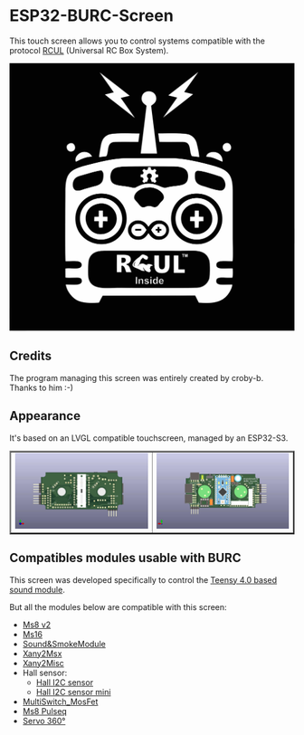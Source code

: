 # ESP32-BURC-Screen
This touch screen allows you to control systems compatible with the protocol [RCUL](https://p-loussouarn-free-fr.translate.goog/arduino/exemple/RCUL/RCUL.html?_x_tr_sch=http&_x_tr_sl=auto&_x_tr_tl=en&_x_tr_hl=en) (Universal RC Box System).  

![](https://github.com/pierrotm777/ESP32-BURC-Screen/blob/main/RCUL.jpg)  

## Credits
The program managing this screen was entirely created by croby-b.  
Thanks to him :-)  

## Appearance
It's based on an LVGL compatible touchscreen, managed by an ESP32-S3.  
<table border="2">
<tr>
<td><img src="https://github.com/pierrotm777/BURC_Encoder/blob/main/BURC_For_All_Transmitters/Angle%26Ana%26Sw_Top.jpg" border="0"/></td>
<td><img src="https://github.com/pierrotm777/BURC_Encoder/blob/main/BURC_For_All_Transmitters/Angle%26Ana%26Sw_Bottom.jpg" border="0"/></td>
</tr>
</table>

## Compatibles modules usable with BURC
This screen was developed specifically to control the [Teensy 4.0 based sound module](https://github.com/pierrotm777/SoundModule_Teensy4.0-version).  

But all the modules below are compatible with this screen:  
- [Ms8 v2](https://github.com/Ingwie/OpenAVRc_Hw/tree/V3/MutltiSwitch_Sw8_V2)  
- [Ms16](https://github.com/Ingwie/OpenAVRc_Hw/tree/V3/MultiSwitch_Sw16-ProMicro)  
- [Sound&SmokeModule](https://github.com/Ingwie/OpenAVRc_Hw/tree/V3/Sound%26SmokeModule)  
- [Xany2Msx](https://github.com/Ingwie/OpenAVRc_Hw/tree/V3/Xany2Msx/Firmware_Msx)  
- [Xany2Misc](https://github.com/Ingwie/OpenAVRc_Hw/tree/V3/Xany2Msx/Firmware_Misc)  
- Hall sensor:  
  * [Hall I2C sensor](https://github.com/Ingwie/OpenAVRc_Hw/tree/V3/Capteur_Hall_I2C)  
  * [Hall I2C sensor mini](https://github.com/Ingwie/OpenAVRc_Hw/tree/V3/Capteur_Hall_I2C_Mini)  
- [MultiSwitch_MosFet](https://github.com/Ingwie/OpenAVRc_Hw/tree/V3/MultiSwitch_MosFet)  
- [Ms8 Pulseq](https://github.com/Ingwie/OpenAVRc_Hw/tree/V3/PulseSeq) 
- [Servo 360°]() 


